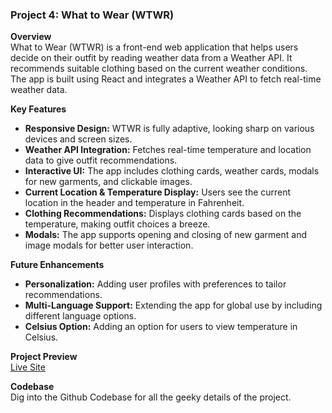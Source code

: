 ### Project 4: What to Wear (WTWR)

**Overview**  
What to Wear (WTWR) is a front-end web application that helps users decide on their outfit by reading weather data from a Weather API. It recommends suitable clothing based on the current weather conditions. The app is built using React and integrates a Weather API to fetch real-time weather data.

**Key Features**

- **Responsive Design:** WTWR is fully adaptive, looking sharp on various devices and screen sizes.
- **Weather API Integration:** Fetches real-time temperature and location data to give outfit recommendations.
- **Interactive UI:** The app includes clothing cards, weather cards, modals for new garments, and clickable images.
- **Current Location & Temperature Display:** Users see the current location in the header and temperature in Fahrenheit.
- **Clothing Recommendations:** Displays clothing cards based on the temperature, making outfit choices a breeze.
- **Modals:** The app supports opening and closing of new garment and image modals for better user interaction.

**Future Enhancements**

- **Personalization:** Adding user profiles with preferences to tailor recommendations.
- **Multi-Language Support:** Extending the app for global use by including different language options.
- **Celsius Option:** Adding an option for users to view temperature in Celsius.

**Project Preview**  
[Live Site](https://jduncan017.github.io/se_project_react/)

**Codebase**  
Dig into the Github Codebase for all the geeky details of the project.
